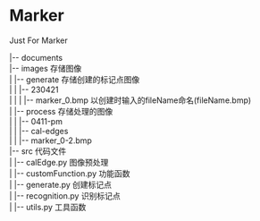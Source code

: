 # Marker
Just For Marker


|-- documents  
|-- images          存储图像  
|   |-- generate            存储创建的标记点图像  
|   |   |-- 230421  
|   |   |   |-- marker_0.bmp            以创建时输入的fileName命名(fileName.bmp)  
|   |-- process             存储处理的图像  
|   |   |-- 0411-pm  
|   |       |-- cal-edges  
|   |       |-- marker_0-2.bmp  
|-- src         代码文件  
|   |-- calEdge.py          图像预处理  
|   |-- customFunction.py           功能函数  
|   |-- generate.py         创建标记点  
|   |-- recognition.py      识别标记点  
|   |-- utils.py            工具函数  
